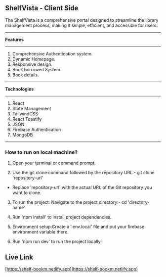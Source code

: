 **ShelfVista \- Client Side**  
---

The ShelfVista is a comprehensive portal designed to streamline the library management process, making it simple, efficient, and accessible for users.

---

**Features** 

---

1. Comprehensive Authentication system.  
2. Dynamic Homepage.  
3. Responsive design.  
4. Book borrowed System.  
5. Book details. 

---

**Technologies**

---

1. React  
2. State Management  
3. TailwindCSS  
4. React Toastify  
5. JSON  
6. Firebase Authentication  
7. MongoDB

---
### How to run on local machine?

1. Open your terminal or command prompt.

2. Use the git clone command followed by the repository URL:-  git clone 'repository-url'

- Replace 'repository-url' with the actual URL of the Git repository you want to clone.

3. To run the project: Navigate to the project directory:- cd 'directory-name' 

4. Run 'npm install' to install project dependencies.

5. Environment setup:Create a '.env.local' file and put your firebase environment variable there.

6. Run 'npm run dev' to run the project locally.

**Live Link**  
---

[https://shelf-bookm.netlify.app](https://shelf-bookm.netlify.app)
